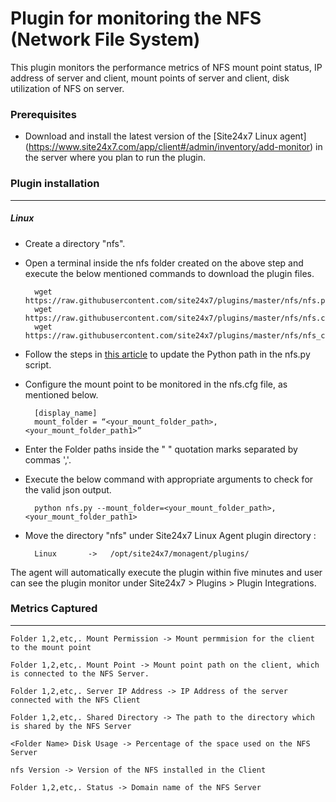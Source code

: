 Plugin for monitoring the NFS (Network File System)
==============================================

This plugin monitors the performance metrics of NFS mount point status, IP address of server and client, mount points of server and client, disk utilization of NFS on server.

### Prerequisites

- Download and install the latest version of the [Site24x7 Linux agent] (https://www.site24x7.com/app/client#/admin/inventory/add-monitor) in the server where you plan to run the plugin. 


### Plugin installation
---
##### Linux 

- Create a directory "nfs".

- Open a terminal inside the nfs folder created on the above step and execute the below mentioned commands to download the plugin files.

		wget https://raw.githubusercontent.com/site24x7/plugins/master/nfs/nfs.py
		wget https://raw.githubusercontent.com/site24x7/plugins/master/nfs/nfs.cfg
		wget https://raw.githubusercontent.com/site24x7/plugins/master/nfs/nfs_check.sh

- Follow the steps in [this article](https://support.site24x7.com/portal/en/kb/articles/updating-python-path-in-a-plugin-script-for-linux-servers) to update the Python path in the nfs.py script.
	
- Configure the mount point to be monitored in the nfs.cfg file, as mentioned below.

		[display_name]
		mount_folder = “<your_mount_folder_path>,<your_mount_folder_path1>”
- Enter the Folder paths inside the " " quotation marks separated by commas ','.

- Execute the below command with appropriate arguments to check for the valid json output.  

		python nfs.py --mount_folder=<your_mount_folder_path>,<your_mount_folder_path1>
  


- Move the directory "nfs" under Site24x7 Linux Agent plugin directory : 

		Linux       ->   /opt/site24x7/monagent/plugins/

The agent will automatically execute the plugin within five minutes and user can see the plugin monitor under Site24x7 > Plugins > Plugin Integrations.


### Metrics Captured
---
	Folder 1,2,etc,. Mount Permission -> Mount permmision for the client to the mount point 

	Folder 1,2,etc,. Mount Point -> Mount point path on the client, which is connected to the NFS Server.

	Folder 1,2,etc,. Server IP Address -> IP Address of the server connected with the NFS Client

	Folder 1,2,etc,. Shared Directory -> The path to the directory which is shared by the NFS Server

	<Folder Name> Disk Usage -> Percentage of the space used on the NFS Server

	nfs Version -> Version of the NFS installed in the Client

	Folder 1,2,etc,. Status -> Domain name of the NFS Server
